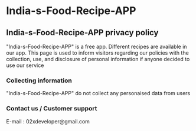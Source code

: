 # India-s-Food-Recipe-APP

<H2>  India-s-Food-Recipe-APP privacy policy </h2>

"India-s-Food-Recipe-APP" is a free app. Different recipes are available in our app.
This page is used to inform visitors regarding our policies with the collection, use, and disclosure
of personal information if anyone decided to use our service

<H3> Collecting information </H3>

"India-s-Food-Recipe-APP" do not collect any personaised data from users

<H3> Contact us / Customer support </H3>
E-mail : 02xdeveloper@gmail.com


